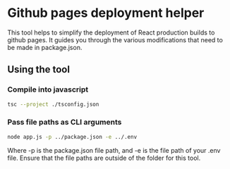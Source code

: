 # Github pages deployment helper

This tool helps to simplify the deployment of React production builds to github pages.
It guides you through the various modifications that need to be made in package.json.

## Using the tool

### Compile into javascript
```bash
tsc --project ./tsconfig.json
```

### Pass file paths as CLI arguments
```bash
node app.js -p ../package.json -e ../.env
```

Where -p is the package.json file path, and -e is the file path of your .env file.
Ensure that the file paths are outside of the folder for this tool.
